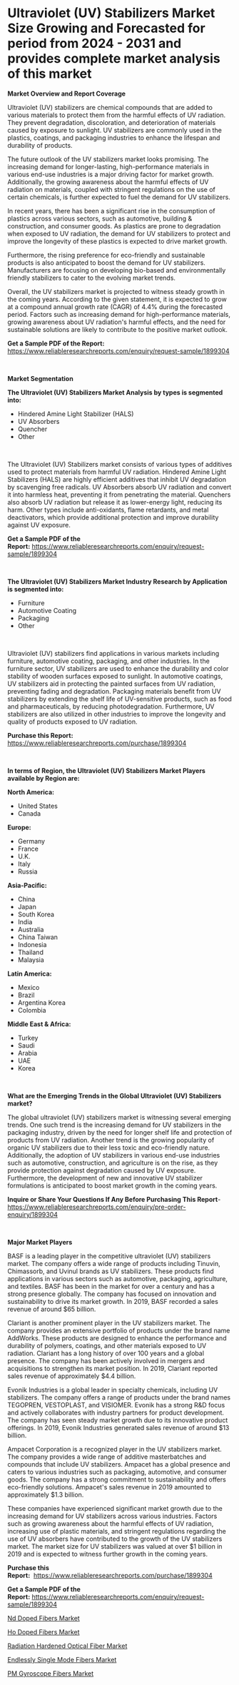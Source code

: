 <p><h1>Ultraviolet  (UV) Stabilizers Market Size Growing and Forecasted for period from 2024 - 2031 and provides complete market analysis of this market</h1></p><p><strong>Market Overview and Report Coverage</strong></p>
<p><p>Ultraviolet (UV) stabilizers are chemical compounds that are added to various materials to protect them from the harmful effects of UV radiation. They prevent degradation, discoloration, and deterioration of materials caused by exposure to sunlight. UV stabilizers are commonly used in the plastics, coatings, and packaging industries to enhance the lifespan and durability of products.</p><p>The future outlook of the UV stabilizers market looks promising. The increasing demand for longer-lasting, high-performance materials in various end-use industries is a major driving factor for market growth. Additionally, the growing awareness about the harmful effects of UV radiation on materials, coupled with stringent regulations on the use of certain chemicals, is further expected to fuel the demand for UV stabilizers.</p><p>In recent years, there has been a significant rise in the consumption of plastics across various sectors, such as automotive, building & construction, and consumer goods. As plastics are prone to degradation when exposed to UV radiation, the demand for UV stabilizers to protect and improve the longevity of these plastics is expected to drive market growth.</p><p>Furthermore, the rising preference for eco-friendly and sustainable products is also anticipated to boost the demand for UV stabilizers. Manufacturers are focusing on developing bio-based and environmentally friendly stabilizers to cater to the evolving market trends.</p><p>Overall, the UV stabilizers market is projected to witness steady growth in the coming years. According to the given statement, it is expected to grow at a compound annual growth rate (CAGR) of 4.4% during the forecasted period. Factors such as increasing demand for high-performance materials, growing awareness about UV radiation's harmful effects, and the need for sustainable solutions are likely to contribute to the positive market outlook.</p></p>
<p><strong>Get a Sample PDF of the Report:</strong> <a href="https://www.reliableresearchreports.com/enquiry/request-sample/1899304">https://www.reliableresearchreports.com/enquiry/request-sample/1899304</a></p>
<p>&nbsp;</p>
<p><strong>Market Segmentation</strong></p>
<p><strong>The Ultraviolet  (UV) Stabilizers Market Analysis by types is segmented into:</strong></p>
<p><ul><li>Hindered Amine Light Stabilizer (HALS)</li><li>UV Absorbers</li><li>Quencher</li><li>Other</li></ul></p>
<p>&nbsp;</p>
<p><p>The Ultraviolet (UV) Stabilizers market consists of various types of additives used to protect materials from harmful UV radiation. Hindered Amine Light Stabilizers (HALS) are highly efficient additives that inhibit UV degradation by scavenging free radicals. UV Absorbers absorb UV radiation and convert it into harmless heat, preventing it from penetrating the material. Quenchers also absorb UV radiation but release it as lower-energy light, reducing its harm. Other types include anti-oxidants, flame retardants, and metal deactivators, which provide additional protection and improve durability against UV exposure.</p></p>
<p><strong>Get a Sample PDF of the Report:</strong>&nbsp;<a href="https://www.reliableresearchreports.com/enquiry/request-sample/1899304">https://www.reliableresearchreports.com/enquiry/request-sample/1899304</a></p>
<p>&nbsp;</p>
<p><strong>The Ultraviolet  (UV) Stabilizers Market Industry Research by Application is segmented into:</strong></p>
<p><ul><li>Furniture</li><li>Automotive Coating</li><li>Packaging</li><li>Other</li></ul></p>
<p>&nbsp;</p>
<p><p>Ultraviolet (UV) stabilizers find applications in various markets including furniture, automotive coating, packaging, and other industries. In the furniture sector, UV stabilizers are used to enhance the durability and color stability of wooden surfaces exposed to sunlight. In automotive coatings, UV stabilizers aid in protecting the painted surfaces from UV radiation, preventing fading and degradation. Packaging materials benefit from UV stabilizers by extending the shelf life of UV-sensitive products, such as food and pharmaceuticals, by reducing photodegradation. Furthermore, UV stabilizers are also utilized in other industries to improve the longevity and quality of products exposed to UV radiation.</p></p>
<p><strong>Purchase this Report:</strong>&nbsp; <a href="https://www.reliableresearchreports.com/purchase/1899304">https://www.reliableresearchreports.com/purchase/1899304</a></p>
<p>&nbsp;</p>
<p><strong>In terms of Region, the Ultraviolet  (UV) Stabilizers Market Players available by Region are:</strong></p>
<p>
    <p> <strong> North America: </strong>
        <ul>
            <li>United States</li>
            <li>Canada</li>
        </ul>
        </p> 
    <p> <strong> Europe: </strong>
        <ul>
            <li>Germany</li>
            <li>France</li>
            <li>U.K.</li>
            <li>Italy</li>
            <li>Russia</li>
        </ul>
        </p> 
    <p> <strong> Asia-Pacific: </strong>
        <ul>
            <li>China</li>
            <li>Japan</li>
            <li>South Korea</li>
            <li>India</li>
            <li>Australia</li>
            <li>China Taiwan</li>
            <li>Indonesia</li>
            <li>Thailand</li>
            <li>Malaysia</li>
        </ul>
        </p> 
    <p> <strong> Latin America: </strong>
        <ul>
            <li>Mexico</li>
            <li>Brazil</li>
            <li>Argentina Korea</li>
            <li>Colombia</li>
        </ul>
        </p> 
    <p> <strong> Middle East & Africa: </strong>
        <ul>
            <li>Turkey</li>
            <li>Saudi</li>
            <li>Arabia</li>
            <li>UAE</li>
            <li>Korea</li>
        </ul>
    </p>
    </p>
<p>&nbsp;</p>
<p><strong>What are the Emerging Trends in the Global Ultraviolet  (UV) Stabilizers market?</strong></p>
<p><p>The global ultraviolet (UV) stabilizers market is witnessing several emerging trends. One such trend is the increasing demand for UV stabilizers in the packaging industry, driven by the need for longer shelf life and protection of products from UV radiation. Another trend is the growing popularity of organic UV stabilizers due to their less toxic and eco-friendly nature. Additionally, the adoption of UV stabilizers in various end-use industries such as automotive, construction, and agriculture is on the rise, as they provide protection against degradation caused by UV exposure. Furthermore, the development of new and innovative UV stabilizer formulations is anticipated to boost market growth in the coming years.</p></p>
<p><strong>Inquire or Share Your Questions If Any Before Purchasing This Report</strong>- <a href="https://www.reliableresearchreports.com/enquiry/pre-order-enquiry/1899304">https://www.reliableresearchreports.com/enquiry/pre-order-enquiry/1899304</a></p>
<p>&nbsp;</p>
<p><strong>Major Market Players</strong></p>
<p><p>BASF is a leading player in the competitive ultraviolet (UV) stabilizers market. The company offers a wide range of products including Tinuvin, Chimassorb, and Uvinul brands as UV stabilizers. These products find applications in various sectors such as automotive, packaging, agriculture, and textiles. BASF has been in the market for over a century and has a strong presence globally. The company has focused on innovation and sustainability to drive its market growth. In 2019, BASF recorded a sales revenue of around $65 billion.</p><p>Clariant is another prominent player in the UV stabilizers market. The company provides an extensive portfolio of products under the brand name AddWorks. These products are designed to enhance the performance and durability of polymers, coatings, and other materials exposed to UV radiation. Clariant has a long history of over 100 years and a global presence. The company has been actively involved in mergers and acquisitions to strengthen its market position. In 2019, Clariant reported sales revenue of approximately $4.4 billion.</p><p>Evonik Industries is a global leader in specialty chemicals, including UV stabilizers. The company offers a range of products under the brand names TEGOPREN, VESTOPLAST, and VISIOMER. Evonik has a strong R&D focus and actively collaborates with industry partners for product development. The company has seen steady market growth due to its innovative product offerings. In 2019, Evonik Industries generated sales revenue of around $13 billion.</p><p>Ampacet Corporation is a recognized player in the UV stabilizers market. The company provides a wide range of additive masterbatches and compounds that include UV stabilizers. Ampacet has a global presence and caters to various industries such as packaging, automotive, and consumer goods. The company has a strong commitment to sustainability and offers eco-friendly solutions. Ampacet's sales revenue in 2019 amounted to approximately $1.3 billion.</p><p>These companies have experienced significant market growth due to the increasing demand for UV stabilizers across various industries. Factors such as growing awareness about the harmful effects of UV radiation, increasing use of plastic materials, and stringent regulations regarding the use of UV absorbers have contributed to the growth of the UV stabilizers market. The market size for UV stabilizers was valued at over $1 billion in 2019 and is expected to witness further growth in the coming years.</p></p>
<p><strong>Purchase this Report:</strong>&nbsp;&nbsp;<a href="https://www.reliableresearchreports.com/purchase/1899304">https://www.reliableresearchreports.com/purchase/1899304</a></p>
<p></p>
<p><strong>Get a Sample PDF of the Report:</strong>&nbsp;<a href="https://www.reliableresearchreports.com/enquiry/request-sample/1899304">https://www.reliableresearchreports.com/enquiry/request-sample/1899304</a></p>
<p><p><a href="https://github.com/amae102299/Market-Research-Report-List-2/blob/main/nd-doped-fibers-market.md">Nd Doped Fibers Market</a></p><p><a href="https://github.com/prosalinda88/Market-Research-Report-List-2/blob/main/ho-doped-fibers-market.md">Ho Doped Fibers Market</a></p><p><a href="https://github.com/sndrkn/Market-Research-Report-List-2/blob/main/radiation-hardened-optical-fiber-market.md">Radiation Hardened Optical Fiber Market</a></p><p><a href="https://github.com/merzlyukov93/Market-Research-Report-List-2/blob/main/endlessly-single-mode-fibers-market.md">Endlessly Single Mode Fibers Market</a></p><p><a href="https://github.com/melchekhinf/Market-Research-Report-List-2/blob/main/pm-gyroscope-fibers-market.md">PM Gyroscope Fibers Market</a></p></p>